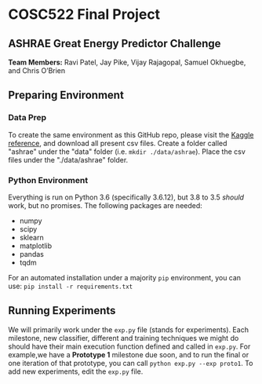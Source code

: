 # COSC522 Final Project
## ASHRAE Great Energy Predictor Challenge

**Team Members:** Ravi Patel, Jay Pike, Vijay Rajagopal, Samuel Okhuegbe, and Chris O’Brien

## Preparing Environment

### Data Prep

To create the same environment as this GitHub repo, please visit the [Kaggle reference](https://www.kaggle.com/c/ashrae-energy-prediction/data?select=train.csv), and download all present csv files. Create a folder called "ashrae" under the "data" folder (i.e. `mkdir ./data/ashrae`). Place the csv files under the "./data/ashrae" folder.

### Python Environment

Everything is run on Python 3.6 (specifically 3.6.12), but 3.8 to 3.5 _should_ work, but no promises. The following packages are needed:

* numpy
* scipy
* sklearn
* matplotlib
* pandas
* tqdm

For an automated installation under a majority `pip` environment, you can use: `pip install -r requirements.txt`

## Running Experiments

We will primarily work under the `exp.py` file (stands for experiments). Each milestone, new classifier, different and training techniques we might do should have their main execution function defined and called in `exp.py`. For example,we have a **Prototype 1** milestone due soon, and to run the final or one iteration of that prototype, you can call `python exp.py --exp proto1`. To add new experiments, edit the `exp.py` file.

